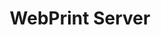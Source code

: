 ---
title: WebPrint Server
type: app
platform: PHP
active: true
github: https://github.com/kduma-OSS/WebPrint-Server

draft: true
navigation: true
---